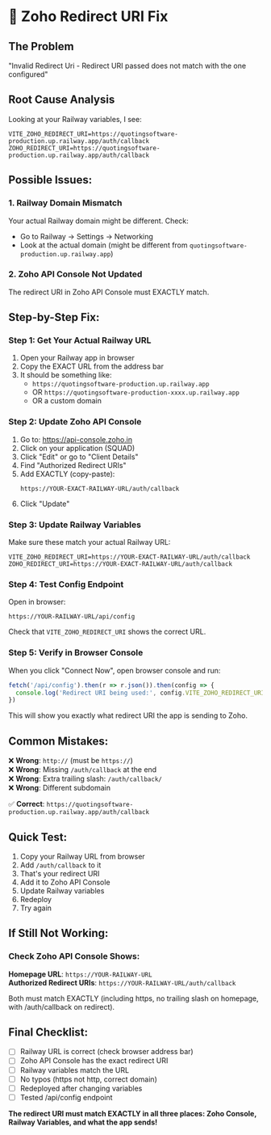 # 🔧 Zoho Redirect URI Fix

## The Problem

"Invalid Redirect Uri - Redirect URI passed does not match with the one configured"

## Root Cause Analysis

Looking at your Railway variables, I see:
```
VITE_ZOHO_REDIRECT_URI=https://quotingsoftware-production.up.railway.app/auth/callback
ZOHO_REDIRECT_URI=https://quotingsoftware-production.up.railway.app/auth/callback
```

## Possible Issues:

### 1. Railway Domain Mismatch
Your actual Railway domain might be different. Check:
- Go to Railway → Settings → Networking
- Look at the actual domain (might be different from `quotingsoftware-production.up.railway.app`)

### 2. Zoho API Console Not Updated
The redirect URI in Zoho API Console must EXACTLY match.

## Step-by-Step Fix:

### Step 1: Get Your Actual Railway URL

1. Open your Railway app in browser
2. Copy the EXACT URL from the address bar
3. It should be something like:
   - `https://quotingsoftware-production.up.railway.app`
   - OR `https://quotingsoftware-production-xxxx.up.railway.app`
   - OR a custom domain

### Step 2: Update Zoho API Console

1. Go to: https://api-console.zoho.in
2. Click on your application (SQUAD)
3. Click "Edit" or go to "Client Details"
4. Find "Authorized Redirect URIs"
5. Add EXACTLY (copy-paste):
   ```
   https://YOUR-EXACT-RAILWAY-URL/auth/callback
   ```
6. Click "Update"

### Step 3: Update Railway Variables

Make sure these match your actual Railway URL:

```
VITE_ZOHO_REDIRECT_URI=https://YOUR-EXACT-RAILWAY-URL/auth/callback
ZOHO_REDIRECT_URI=https://YOUR-EXACT-RAILWAY-URL/auth/callback
```

### Step 4: Test Config Endpoint

Open in browser:
```
https://YOUR-RAILWAY-URL/api/config
```

Check that `VITE_ZOHO_REDIRECT_URI` shows the correct URL.

### Step 5: Verify in Browser Console

When you click "Connect Now", open browser console and run:
```javascript
fetch('/api/config').then(r => r.json()).then(config => {
  console.log('Redirect URI being used:', config.VITE_ZOHO_REDIRECT_URI)
})
```

This will show you exactly what redirect URI the app is sending to Zoho.

## Common Mistakes:

❌ **Wrong**: `http://` (must be `https://`)  
❌ **Wrong**: Missing `/auth/callback` at the end  
❌ **Wrong**: Extra trailing slash: `/auth/callback/`  
❌ **Wrong**: Different subdomain  

✅ **Correct**: `https://quotingsoftware-production.up.railway.app/auth/callback`

## Quick Test:

1. Copy your Railway URL from browser
2. Add `/auth/callback` to it
3. That's your redirect URI
4. Add it to Zoho API Console
5. Update Railway variables
6. Redeploy
7. Try again

## If Still Not Working:

### Check Zoho API Console Shows:

**Homepage URL**: `https://YOUR-RAILWAY-URL`  
**Authorized Redirect URIs**: `https://YOUR-RAILWAY-URL/auth/callback`

Both must match EXACTLY (including https, no trailing slash on homepage, with /auth/callback on redirect).

## Final Checklist:

- [ ] Railway URL is correct (check browser address bar)
- [ ] Zoho API Console has the exact redirect URI
- [ ] Railway variables match the URL
- [ ] No typos (https not http, correct domain)
- [ ] Redeployed after changing variables
- [ ] Tested /api/config endpoint

**The redirect URI must match EXACTLY in all three places: Zoho Console, Railway Variables, and what the app sends!**
